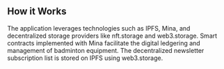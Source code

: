 ## How it Works

The application leverages technologies such as IPFS, Mina, and decentralized storage providers like nft.storage and web3.storage. Smart contracts implemented with Mina facilitate the digital ledgering and management of badminton equipment. The decentralized newsletter subscription list is stored on IPFS using web3.storage.
